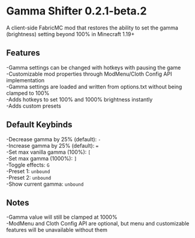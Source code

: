 # Gamma Shifter 0.2.1-beta.2
A client-side FabricMC mod that restores the ability to set the gamma (brightness) setting beyond 100% in Minecraft 1.19+

## Features
-Gamma settings can be changed with hotkeys with pausing the game<br>
-Customizable mod properties through ModMenu/Cloth Config API implementation <br>
-Gamma settings are loaded and written from options.txt without being clamped to 100% <br>
-Adds hotkeys to set 100% and 1000% brightness instantly <br>
-Adds custom presets <br>

## Default Keybinds
-Decrease gamma by 25% (default):  `-` <br>
-Increase gamma by 25% (default):  `=` <br>
-Set max vanilla gamma (100%): `[` <br>
-Set max gamma (1000%): `]` <br>
-Toggle effects:  `G` <br>
-Preset 1: `unbound` <br>
-Preset 2: `unbound` <br>
-Show current gamma: `unbound` <br>

## Notes
-Gamma value will still be clamped at 1000% <br>
-ModMenu and Cloth Config API are optional, but menu and customizable features will be unavailable without them